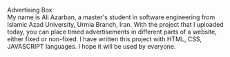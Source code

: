 Advertising Box </br>
My name is Ali Azarban, a master's student in software engineering from Islamic Azad University, Urmia Branch, Iran.
With the project that I uploaded today, you can place timed advertisements in different parts of a website, either fixed or non-fixed.
I have written this project with HTML, CSS, JAVASCRIPT languages. I hope it will be used by everyone.

